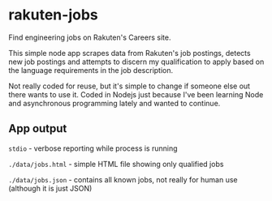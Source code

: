 rakuten-jobs
============

Find engineering jobs on Rakuten's Careers site.

This simple node app scrapes data from Rakuten's job postings, detects new
job postings and attempts to discern my qualification to apply based on the
language requirements in the job description.

Not really coded for reuse, but it's simple to change if someone else out
there wants to use it. Coded in Nodejs just because I've been learning Node
and asynchronous programming lately and wanted to continue.

## App output ##
`stdio` - verbose reporting while process is running

`./data/jobs.html` - simple HTML file showing only qualified jobs

`./data/jobs.json` - contains all known jobs, not really for human use (although it is just JSON)


